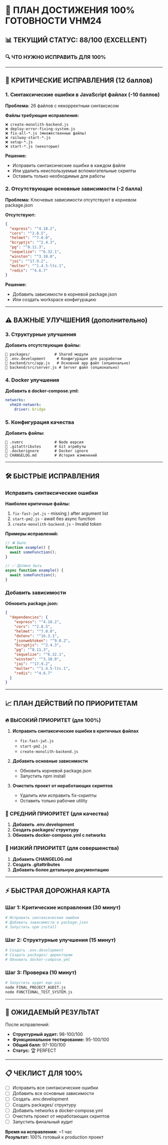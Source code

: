 # 🎯 ПЛАН ДОСТИЖЕНИЯ 100% ГОТОВНОСТИ VHM24

## 📊 ТЕКУЩИЙ СТАТУС: 88/100 (EXCELLENT)

### 🔍 ЧТО НУЖНО ИСПРАВИТЬ ДЛЯ 100%

---

## 🚨 КРИТИЧЕСКИЕ ИСПРАВЛЕНИЯ (12 баллов)

### 1. Синтаксические ошибки в JavaScript файлах (-10 баллов)
**Проблема:** 26 файлов с некорректным синтаксисом

**Файлы требующие исправления:**
```
❌ create-monolith-backend.js
❌ deploy-error-fixing-system.js
❌ fix-all-*.js (множественные файлы)
❌ railway-start-*.js
❌ setup-*.js
❌ start-*.js (некоторые)
```

**Решение:**
- Исправить синтаксические ошибки в каждом файле
- Или удалить неиспользуемые вспомогательные скрипты
- Оставить только необходимые для работы

### 2. Отсутствующие основные зависимости (-2 балла)
**Проблема:** Ключевые зависимости отсутствуют в корневом package.json

**Отсутствуют:**
```json
{
  "express": "^4.18.2",
  "cors": "^2.8.5",
  "helmet": "^7.0.0",
  "bcryptjs": "^2.4.3",
  "pg": "^8.11.3",
  "sequelize": "^6.32.1",
  "winston": "^3.10.0",
  "joi": "^17.9.2",
  "multer": "^1.4.5-lts.1",
  "redis": "^4.6.7"
}
```

**Решение:**
- Добавить зависимости в корневой package.json
- Или создать workspace конфигурацию

---

## ⚠️ ВАЖНЫЕ УЛУЧШЕНИЯ (дополнительно)

### 3. Структурные улучшения
**Добавить отсутствующие файлы:**
```
📁 packages/           # Shared модули
📄 .env.development     # Конфигурация для разработки
📄 backend/src/app.js   # Основной app файл (опционально)
📄 backend/src/server.js # Server файл (опционально)
```

### 4. Docker улучшения
**Добавить в docker-compose.yml:**
```yaml
networks:
  vhm24-network:
    driver: bridge
```

### 5. Конфигурация качества
**Добавить файлы:**
```
📄 .nvmrc              # Node версия
📄 .gitattributes      # Git атрибуты
📄 .dockerignore       # Docker ignore
📄 CHANGELOG.md        # История изменений
```

---

## 🛠️ БЫСТРЫЕ ИСПРАВЛЕНИЯ

### Исправить синтаксические ошибки

**Наиболее критичные файлы:**
1. `fix-fast-jwt.js` - missing ) after argument list
2. `start-pm2.js` - await без async function
3. `create-monolith-backend.js` - Invalid token

**Примеры исправлений:**
```javascript
// ❌ Было
function example() {
  await someFunction();
}

// ✅ Должно быть
async function example() {
  await someFunction();
}
```

### Добавить зависимости

**Обновить package.json:**
```json
{
  "dependencies": {
    "express": "^4.18.2",
    "cors": "^2.8.5",
    "helmet": "^7.0.0",
    "dotenv": "^16.3.1",
    "jsonwebtoken": "^9.0.2",
    "bcryptjs": "^2.4.3",
    "pg": "^8.11.3",
    "sequelize": "^6.32.1",
    "winston": "^3.10.0",
    "joi": "^17.9.2",
    "multer": "^1.4.5-lts.1",
    "redis": "^4.6.7"
  }
}
```

---

## 📈 ПЛАН ДЕЙСТВИЙ ПО ПРИОРИТЕТАМ

### 🔥 ВЫСОКИЙ ПРИОРИТЕТ (для 100%)
1. **Исправить синтаксические ошибки в критичных файлах**
   - `fix-fast-jwt.js`
   - `start-pm2.js`
   - `create-monolith-backend.js`

2. **Добавить основные зависимости**
   - Обновить корневой package.json
   - Запустить npm install

3. **Очистить проект от неработающих скриптов**
   - Удалить или исправить fix-скрипты
   - Оставить только рабочие utility

### 🔶 СРЕДНИЙ ПРИОРИТЕТ (для качества)
1. **Добавить .env.development**
2. **Создать packages/ структуру**
3. **Обновить docker-compose.yml с networks**

### 🔹 НИЗКИЙ ПРИОРИТЕТ (для совершенства)
1. **Добавить CHANGELOG.md**
2. **Создать .gitattributes**
3. **Добавить более детальную документацию**

---

## ⚡ БЫСТРАЯ ДОРОЖНАЯ КАРТА

### Шаг 1: Критические исправления (30 минут)
```bash
# Исправить синтаксические ошибки
# Добавить зависимости в package.json
# Запустить npm install
```

### Шаг 2: Структурные улучшения (15 минут)
```bash
# Создать .env.development
# Создать packages/ директорию
# Обновить docker-compose.yml
```

### Шаг 3: Проверка (10 минут)
```bash
# Запустить аудит еще раз
node FINAL_PROJECT_AUDIT.js
node FUNCTIONAL_TEST_SYSTEM.js
```

---

## 🎯 ОЖИДАЕМЫЙ РЕЗУЛЬТАТ

После исправлений:
- **Структурный аудит:** 98-100/100
- **Функциональное тестирование:** 95-100/100
- **Общий балл:** 97-100/100
- **Статус:** 🏆 PERFECT

---

## 📋 ЧЕКЛИСТ ДЛЯ 100%

- [ ] Исправить все синтаксические ошибки
- [ ] Добавить все основные зависимости
- [ ] Создать .env.development
- [ ] Создать packages/ структуру
- [ ] Добавить networks в docker-compose.yml
- [ ] Очистить проект от неработающих скриптов
- [ ] Запустить финальный аудит

**Время на исправления:** ~1 час  
**Результат:** 100% готовый к production проект
